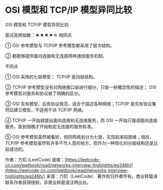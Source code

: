 # OSI 模型和 TCP/IP 模型异同比较

OSI 模型和 TCP/IP 模型异同比较

面试高频指数：★★★★☆ 相同点

① OSI 参考模型与 TCP/IP 参考模型都采用了层次结构。

② 都能够提供面向连接和无连接两种通信服务机制。

不同点

① OSI 采用的七层模型； TCP/IP 是四层结构。

② TCP/IP 参考模型没有对网络接口层进行细分，只是一些概念性的描述； OSI 参考模型对服务和协议做了明确的区分。

③ OSI 先有模型，后有协议规范，适合于描述各种网络；TCP/IP 是先有协议集然后建立模型，不适用于非 TCP/IP 网络。

④ TCP/IP 一开始就提出面向连接和无连接服务，而 OSI 一开始只强调面向连接服务，直到很晚才开始制定无连接的服务标准。

⑤ OSI 参考模型虽然被看好，但将网络划分为七层，实现起来较困难；相反，TCP/IP 参考模型虽然有许多不尽人意的地方，但作为一种简化的分层结构还是比较成功的。

作者：力扣 \(LeetCode\) 链接：[https://leetcode-cn.com/leetbook/read/networks-interview-highlights/eg246h/](https://leetcode-cn.com/leetbook/read/networks-interview-highlights/eg246h/) 来源：力扣（LeetCode） 著作权归作者所有。商业转载请联系作者获得授权，非商业转载请注明出处。

